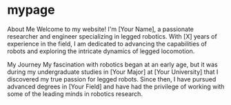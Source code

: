 # mypage
About Me
Welcome to my website! I'm [Your Name], a passionate researcher and engineer specializing in legged robotics. With [X] years of experience in the field, I am dedicated to advancing the capabilities of robots and exploring the intricate dynamics of legged locomotion.

My Journey
My fascination with robotics began at an early age, but it was during my undergraduate studies in [Your Major] at [Your University] that I discovered my true passion for legged robots. Since then, I have pursued advanced degrees in [Your Field] and have had the privilege of working with some of the leading minds in robotics research.